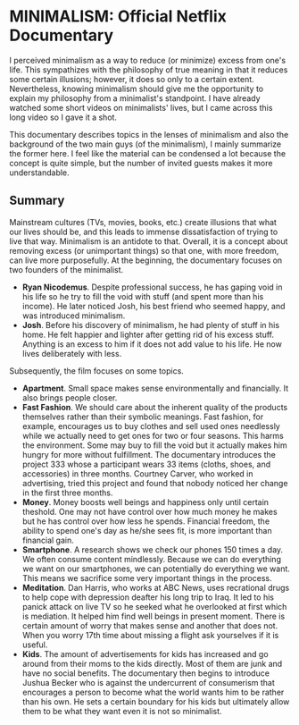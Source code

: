 # MINIMALISM: Official Netflix Documentary

I perceived minimalism as a way to reduce (or minimize) excess from one's life. This sympathizes with the philosophy of true meaning in that it reduces some certain illusions; however, it does so only to a certain extent. Nevertheless, knowing minimalism should give me the opportunity to explain my philosophy from a minimalist's standpoint. I have already watched some short videos on minimalists' lives, but I came across this long video so I gave it a shot.

This documentary describes topics in the lenses of minimalism and also the background of the two main guys (of the minimalism), I mainly summarize the former here. I feel like the material can be condensed a lot because the concept is quite simple, but the number of invited guests makes it more understandable.

## Summary

Mainstream cultures (TVs, movies, books, etc.) create illusions that what our lives should be, and this leads to immense dissatisfaction of trying to live that way. Minimalism is an antidote to that. Overall, it is a concept about removing excess (or unimportant things) so that one, with more freedom, can live more purposefully. At the beginning, the documentary focuses on two founders of the minimalist.

- **Ryan Nicodemus**. Despite professional success, he has gaping void in his life so he try to fill the void with stuff (and spent more than his income). He later noticed Josh, his best friend who seemed happy, and was introduced minimalism.
- **Josh**. Before his discovery of minimalism, he had plenty of stuff in his home. He felt happier and lighter after getting rid of his excess stuff. Anything is an excess to him if it does not add value to his life. He now lives deliberately with less.

Subsequently, the film focuses on some topics.

- **Apartment**. Small space makes sense environmentally and financially. It also brings people closer.
- **Fast Fashion**. We should care about the inherent quality of the products themselves rather than their symbolic meanings. Fast fashion, for example, encourages us to buy clothes and sell used ones needlessly while we actually need to get ones for two or four seasons. This harms the environment. Some may buy to fill the void but it actually makes him hungry for more without fulfillment. The documentary introduces the project 333 whose a participant wears 33 items (cloths, shoes, and accessories) in three months. Courtney Carver, who worked in advertising, tried this project and found that nobody noticed her change in the first three months.
- **Money**. Money boosts well beings and happiness only until certain theshold. One may not have control over how much money he makes but he has control over how less he spends. Financial freedom, the ability to spend one's day as he/she sees fit, is more important than financial gain.
- **Smartphone**. A research shows we check our phones 150 times a day. We often consume content mindlessly. Because we can do everything we want on our smartphones, we can potentially do everything we want. This means we sacrifice some very important things in the process.
- **Meditation**. Dan Harris, who works at ABC News, uses recrational drugs to help cope with depression deafter his long trip to Iraq. It led to his panick attack on live TV so he seeked what he overlooked at first which is mediation. It helped him find well beings in present moment. There is certain amount of worry that makes sense and another that does not. When you worry 17th time about missing a flight ask yourselves if it is useful.
- **Kids**. The amount of advertisements for kids has increased and go around from their moms to the kids directly. Most of them are junk and have no social benefits. The documentary then begins to introduce Jushua Becker who is against the undercurrent of consumerism that encourages a person to become what the world wants him to be rather than his own. He sets a certain boundary for his kids but ultimately allow them to be what they want even it is not so minimalist.
